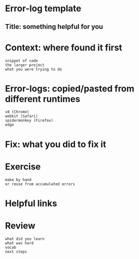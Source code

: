 # Error-log template

## Title: something helpful for you

# Context: where found it first
	snippet of code
	the larger project
	what you were trying to do
  
# Error-logs: copied/pasted from different runtimes
	v8 (Chrome)
	webkit (Safari)
	spidermonkey (Firefox)
	edge
  
# Fix: what you did to fix it

# Exercise
	make by hand
	or reuse from accumulated errors

# Helpful links	

# Review
	what did you learn
	what was hard
	vocab
	next steps

